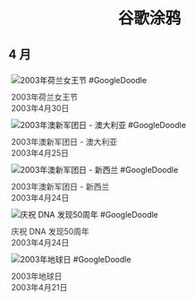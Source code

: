 
<h1 align="center"> 谷歌涂鸦 </h1>




## 4 月

<div class="image">


<img src="https://www.google.com/logos/2003/queens_day.gif" alt="2003年荷兰女王节 #GoogleDoodle" style="margin: 5px"/>
<div class="info" style="font-size: 14px; color:#333333; margin:5px"><div class="title">2003年荷兰女王节</div><div class="date">2003年4月30日</div></div>

<img src="https://www.google.com/logos/2003/anzac_day_au.gif" alt="2003年澳新军团日 - 澳大利亚 #GoogleDoodle" style="margin: 5px"/>
<div class="info" style="font-size: 14px; color:#333333; margin:5px"><div class="title">2003年澳新军团日 - 澳大利亚</div><div class="date">2003年4月25日</div></div>

<img src="https://www.google.com/logos/2003/anzac_day_nz.gif" alt="2003年澳新军团日 - 新西兰 #GoogleDoodle" style="margin: 5px"/>
<div class="info" style="font-size: 14px; color:#333333; margin:5px"><div class="title">2003年澳新军团日 - 新西兰</div><div class="date">2003年4月24日</div></div>

<img src="https://lh3.googleusercontent.com/QUpAZ_HqLkDQ94x_D8FTBsVnX2Iy0_efiza4V05DiBBVdN8j1LqWjdoyeWGJN6ecp6L8H3JGlgsuq1oz4wZHDSvP8rq8ZI1wwpq6Gjdm=s660" alt="庆祝 DNA 发现50周年 #GoogleDoodle" style="margin: 5px"/>
<div class="info" style="font-size: 14px; color:#333333; margin:5px"><div class="title">庆祝 DNA 发现50周年</div><div class="date">2003年4月24日</div></div>

<img src="https://lh3.googleusercontent.com/3Yeu6h6FvIIuTyTU7mkzZL-7lcqZ6ZKmyT-cJuF0ggEyzGr-0ho9jpBGr9EFgL307zsVbb90qf_kdVpd8AcFN7r7B9Zlyv4nBnrvPI8PnA=s660" alt="2003年地球日 #GoogleDoodle" style="margin: 5px"/>
<div class="info" style="font-size: 14px; color:#333333; margin:5px"><div class="title">2003年地球日</div><div class="date">2003年4月21日</div></div>

</div>








